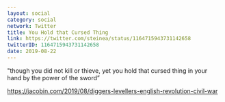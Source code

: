 ```yaml
---
layout: social
category: social
network: Twitter
title: You Hold that Cursed Thing
link: https://twitter.com/steinea/status/1164715943731142658
twitterID: 1164715943731142658
date: 2019-08-22
---
```


"though you did not kill or thieve, yet you hold that cursed thing in your hand by the power of the sword”

<https://jacobin.com/2019/08/diggers-levellers-english-revolution-civil-war>
